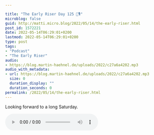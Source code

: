 ```yaml
---

title: "The Early Riser Day 125 🌅🎙"
microblog: false
guid: http://matti.micro.blog/2022/05/14/the-early-riser.html
post_id: 1572221
date: 2022-05-14T06:29:01+0200
lastmod: 2022-05-14T06:29:01+0200
type: post
tags:
- "Podcast"
- "The Early Riser"
audio:
- https://blog.martin-haehnel.de/uploads/2022/c27a6a4202.mp3
audio_with_metadata:
- url: https://blog.martin-haehnel.de/uploads/2022/c27a6a4202.mp3
  size: 0
  duration_display: ""
  duration_seconds: 0
permalink: /2022/05/14/the-early-riser.html
---
```

Looking forward to a long Saturday.

<audio controls="controls" src="https://blog.martin-haehnel.de/uploads/2022/c27a6a4202.mp3" preload="metadata" />
